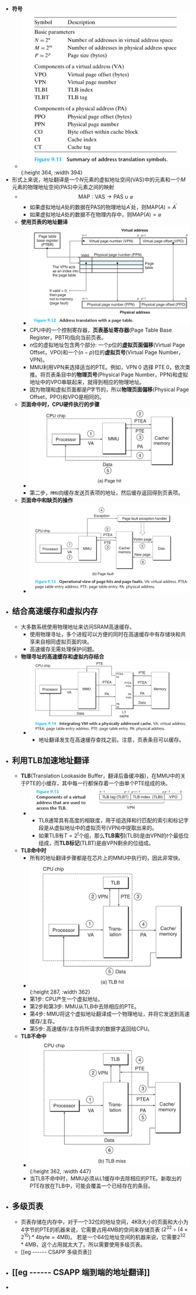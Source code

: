 - **符号**
	- ![image.png](../assets/image_1656303542761_0.png){:height 364, :width 394}
- 形式上来说，地址翻译是一个$N$元素的虚拟地址空间(VAS)中的元素和一个$M$元素的物理地址空间(PAS)中元素之间的映射
	- $$\text{MAP}: \text{VAS} \to \text{PAS} \cup \varnothing$$
		- 如果虚拟地址$A$处的数据在PAS的物理地址$A^{\prime}$处，则$\text{MAP}(A) = A^{\prime}$
		- 如果虚拟地址$A$处的数据不在物理内存中，则$\text{MAP}(A) = \varnothing$
	- **使用页表的地址翻译**
		- ![image.png](../assets/image_1656304505868_0.png)
		- CPU中的一个控制寄存器，**页表基址寄存器**(Page Table Base Register，PBTR)指向当前页表。
		- $n$位的虚拟地址包含两个部分: 一个$p$位的**虚拟页面偏移**(Virtual Page Offset，VPO)和一个$(n-p)$位的**虚拟页号**(Virtual Page Number，VPN)。
		- MMU利用VPN来选择适当的PTE。例如，VPN 0 选择 PTE 0，依次类推。将页表条目中的**物理页号**(Physical Page Number，PPN)和虚拟地址中的VPO串联起来，就得到相应的物理地址。
		- 因为物理和虚拟页面都是$P$字节的，所以**物理页面偏移**(Physical Page Offset，PPO)和VPO是相同的。
	- **页面命中时，CPU硬件执行的步骤**
		- ![image.png](../assets/image_1656305395625_0.png)
		- 第二步，`MMU`向缓存发送页表项的地址，然后缓存返回得到页表项。
	- **页面命中和缺页的操作**
		- ![image.png](../assets/image_1656305488648_0.png)
- ## 结合高速缓存和虚拟内存
	- 大多数系统使用物理地址来访问SRAM高速缓存。
		- 使用物理寻址，多个进程可以方便的同时在高速缓存中有存储块和共享来自相同虚拟页面的块。
		- 高速缓存无需处理保护问题。
	- **物理寻址的高速缓存和虚拟内存结合**
		- ![image.png](../assets/image_1656306289707_0.png)
			- 地址翻译发生在高速缓存查找之前。注意，页表条目可以缓存。
- ## 利用TLB加速地址翻译
	- **TLB**(Translation Lookaside Buffer，翻译后备缓冲器)，在MMU中的关于PTE的小缓存，其中每一行都保存着一个由单个PTE组成的块。
		- ![image.png](../assets/image_1656558554444_0.png)
			- TLB通常具有高度的相联度，用于组选择和行匹配的索引和标记字段是从虚拟地址中的虚拟页号(VPN)中提取出来的。
			- 如果TLB有$T=2^t$个组，那么**TLB索引**(TLBI)是由VPN的$t$个最低位组成，而**TLB标记**(TLBT)是由VPN剩余的位组成。
	- **TLB命中时**
		- 所有的地址翻译步骤都是在芯片上的MMU中执行的，因此非常快。
		- ![image.png](../assets/image_1656558861768_0.png){:height 287, :width 362}
		- 第1步: CPU产生一个虚拟地址。
		- 第2步和第3步: MMU从TLB中去除相应的PTE。
		- 第4步: MMU将这个虚拟地址翻译成一个物理地址，并将它发送到高速缓存/主存。
		- 第5步: 高速缓存/主存将所请求的数据字返回给CPU。
	- **TLB不命中**
		- ![image.png](../assets/image_1656559410150_0.png){:height 362, :width 447}
		- 当TLB不命中时，MMU必须从L1缓存中去除相应的PTE。新取出的PTE存放在TLB中，可能会覆盖一个已经存在的条目。
- ## 多级页表
	- 页表存储在内存中，对于一个32位的地址空间，4KB大小的页面和大小为4字节的PTE的机器来说，它需要占用4MB的空间来存储页表 ($2^{32} \div (4 \times 2^{10}) * 4\text{byte} = 4\text{MB}$)。 若是一个64位地址空间的机器来说，它需要$2^{32} * 4\text{MB}$，这个占用就太大了。所以需要使用多级页表。
	- [[eg ------ CSAPP 多级页表]]
- ## [[eg ------ CSAPP 端到端的地址翻译]]
-